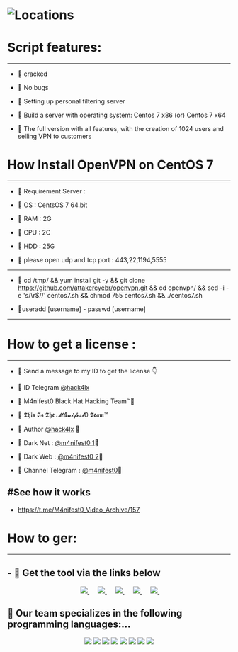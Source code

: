 # ![Locations](https://integrations.idemeum.com/content/images/2022/04/OpenVPN-logo.jpg) 


# Script features:
----------------------
- 📌 cracked

- 📌 No bugs

- 📌 Setting up personal filtering server

- 📌 Build a server with operating system: Centos 7 x86 (or) Centos 7 x64

- 📌 The full version with all features, with the creation of 1024 users and selling VPN to customers


# How Install OpenVPN on CentOS 7 
----------------------
- 📌 Requirement Server :

- 📌 OS : CentsOS 7 64.bit

- 📌 RAM : 2G
- 📌 CPU : 2C
- 📌 HDD : 25G

- 📌 please open udp and tcp port : 443,22,1194,5555
________________________________________________

- 📌 cd /tmp/ && yum install git -y && git clone https://github.com/attakercyebr/openvpn.git && cd openvpn/ && sed -i -e 's/\r$//' centos7.sh && chmod 755 centos7.sh && ./centos7.sh


- 📌useradd [username] - passwd [username]
________________________________________________

# How to get a license :
----------------------
- 📌 Send a message to my ID to get the license 👇

- 📌 ID Telegram [@hack4lx](https://t.me/hack4lx)

- 📌 M4nifest0 Black Hat Hacking Team™💪

- 📌 𝕿𝖍𝖎𝖘 𝕴𝖘 𝕿𝖍𝖊 𝓜4𝓷𝓲𝓯𝓮𝓼𝓽0 𝕿𝖊𝖆𝖒™

- 📌 Author [@hack4lx](https://t.me/hack4lx) 👊

- 💪 Dark Net : [@m4nifest0 1](https://m4nifest0.com)👊

- 💪 Dark Web : [@m4nifest0 2](http://afe36vr4gqncdsekksl5ka3xahemj4cpnguj5t7wwp5vxvhff3h5g2qd.onion)👊

- 💪 Channel Telegram : [@m4nifest0](https://t.me/M4nifest0)👊


#See how it works
----------------------
-  https://t.me/M4nifest0_Video_Archive/157

# How to ger:
----------------------

<h2>- 📌 Get the tool via the links below</h2>
<p align="center">	
</a>&nbsp;&nbsp;&nbsp;&nbsp;
	<a href="https://t.me/M4nifest0">
		<img src="https://img.shields.io/badge/Telegram-%23000000.svg?&style=for-the-badge&logo=Telegram&logoColor=white" />
	</a>&nbsp;&nbsp;&nbsp;&nbsp;
	<a href="https://www.instagram.com/_m4nifest0_/">
		<img src="https://img.shields.io/badge/instagram-%23E4405F.svg?&style=for-the-badge&logo=instagram&logoColor=white" />
	</a>&nbsp;&nbsp;&nbsp;&nbsp;
	<a href="https://www.youtube.com/c/hack4lx">
		<img src="https://img.shields.io/badge/youtube-%23FF0000.svg?&style=for-the-badge&logo=youtube&logoColor=white" />
	</a>&nbsp;&nbsp;&nbsp;&nbsp;
	<a href="https://twitter.com/_M4nifest0_">
		<img src="https://img.shields.io/badge/twitter-%231DA1F2.svg?&style=for-the-badge&logo=twitter&logoColor=white" />
	</a>&nbsp;&nbsp;&nbsp;&nbsp;
	<a href="https://m4nifest0.com">
		<img src="https://img.shields.io/badge/WebSite-%234A154B.svg?&style=for-the-badge&logo=slack&logoColor=white" />
	</a>&nbsp;&nbsp;&nbsp;&nbsp;
</p>

<h2>📌 Our team specializes in the following programming languages:...</h2> 
<p align="center">	
	<img src="https://img.shields.io/badge/node.js%20-%2343853D.svg?&style=for-the-badge&logo=node.js&logoColor=white" />
        <img src="https://img.shields.io/badge/python%20-%2314354C.svg?&style=for-the-badge&logo=python&logoColor=white" />
	<img src="https://img.shields.io/badge/c%23%20-%23239120.svg?&style=for-the-badge&logo=c-sharp&logoColor=white" />
	<img src="https://img.shields.io/badge/java-%23ED8B00.svg?&style=for-the-badge&logo=java&logoColor=white" />
	<img src="https://img.shields.io/badge/php-%23777BB4.svg?&style=for-the-badge&logo=php&logoColor=white" />
	<img src="https://img.shields.io/badge/ruby-%23CC342D.svg?&style=for-the-badge&logo=ruby&logoColor=white" />
	<img src="https://img.shields.io/badge/perl-%2339457E.svg?&style=for-the-badge&logo=perl&logoColor=white" />
	<img src="https://img.shields.io/badge/c++%20-%2300599C.svg?&style=for-the-badge&logo=c%2B%2B&logoColor=white" />
</p>
